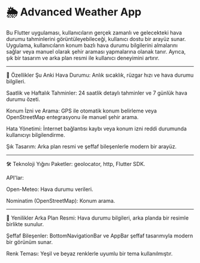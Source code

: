 # 🌦️ Advanced Weather App

Bu Flutter uygulaması, kullanıcıların gerçek zamanlı ve gelecekteki hava durumu tahminlerini görüntüleyebileceği, kullanıcı dostu bir arayüz sunar. Uygulama, kullanıcıların konum bazlı hava durumu bilgilerini almalarını sağlar veya manuel olarak şehir araması yapmalarına olanak tanır. Ayrıca, şık bir tasarım ve arka plan resmi ile kullanıcı deneyimini artırır.

-----------------------------------------------------------------------------------

📌 Özellikler
Şu Anki Hava Durumu: Anlık sıcaklık, rüzgar hızı ve hava durumu bilgileri.

Saatlik ve Haftalık Tahminler: 24 saatlik detaylı tahminler ve 7 günlük hava durumu özeti.

Konum İzni ve Arama: GPS ile otomatik konum belirleme veya OpenStreetMap entegrasyonu ile manuel şehir arama.

Hata Yönetimi: İnternet bağlantısı kaybı veya konum izni reddi durumunda kullanıcıyı bilgilendirme.

Şık Tasarım: Arka plan resmi ve şeffaf bileşenlerle modern bir arayüz.

-----------------------------------------------------------------------------------

🛠️ Teknoloji Yığını
Paketler: geolocator, http, Flutter SDK.

API'lar:

Open-Meteo: Hava durumu verileri.

Nominatim (OpenStreetMap): Konum arama.

-----------------------------------------------------------------------------------

🌟 Yenilikler
Arka Plan Resmi: Hava durumu bilgileri, arka planda bir resimle birlikte sunulur.

Şeffaf Bileşenler: BottomNavigationBar ve AppBar şeffaf tasarımıyla modern bir görünüm sunar.

Renk Teması: Yeşil ve beyaz renklerle uyumlu bir tema kullanılmıştır.
